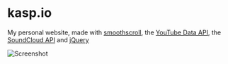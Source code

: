 # kasp.io
My personal website, made with [smoothscroll](https://github.com/iamdustan/smoothscroll), the [YouTube Data API](https://developers.google.com/youtube/v3/), the [SoundCloud API](https://developers.soundcloud.com/) and [jQuery](http://jquery.com/)

![Screenshot](https://raw.githubusercontent.com/SpectralKH/personal-website/master/Screenshot.png)
